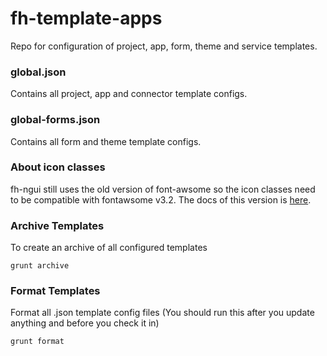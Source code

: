 fh-template-apps
===============

Repo for configuration of project, app, form, theme and service templates.

### global.json

Contains all project, app and connector template configs.

### global-forms.json

Contains all form and theme template configs.

### About icon classes

fh-ngui still uses the old version of font-awsome so the icon classes need to be compatible with fontawsome v3.2. 
The docs of this version is [here](http://fortawesome.github.io/Font-Awesome/3.2.1/icons/).

### Archive Templates

To create an archive of all configured templates

```
grunt archive
```

### Format Templates

Format all .json template config files (You should run this after you update anything and before you check it in)

```
grunt format
```
